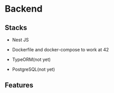 # Backend

## Stacks

- Nest JS

- Dockerfile and docker-compose to work at 42

- TypeORM(not yet)

- PostgreSQL(not yet)

## Features
